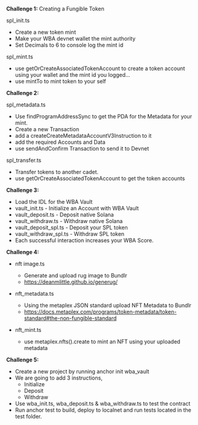 **Challenge 1:**
Creating a Fungible Token

spl_init.ts

- Create a new token mint
- Make your WBA devnet wallet the mint authority
- Set Decimals to 6 to console log the mint id

spl_mint.ts

- use getOrCreateAssociatedTokenAccount to create a token account using your wallet and the mint id you logged...
- use mintTo to mint token to your self

**Challenge 2:**

spl_metadata.ts

- Use findProgramAddressSync to get the PDA for the Metadata for your mint.
- Create a new Transaction
- add a createCreateMetadataAccountV3Instruction to it
- add the required Accounts and Data
- use sendAndConfirm Transaction to send it to Devnet

spl_transfer.ts

- Transfer tokens to another cadet.
- use getOrCreateAssociatedTokenAccount to get the token accounts

**Challenge 3:**

- Load the IDL for the WBA Vault
- vault_init.ts - Initialize an Account with WBA Vault
- vault_deposit.ts - Deposit native Solana
- vault_withdraw.ts - Withdraw native Solana
- vault_deposit_spl.ts - Deposit your SPL token
- vault_withdraw_spl.ts - Withdraw SPL token
- Each successful interaction increases your WBA Score.

**Challenge 4:**

- nft image.ts

  - Generate and upload rug image to Bundlr
  - https://deanmlittle.github.io/generug/

- nft_metadata.ts

  - Using the metaplex JSON standard upload NFT Metadata to Bundlr
  - https://docs.metaplex.com/programs/token-metadata/token-standard#the-non-fungible-standard

- nft_mint.ts
  - use metaplex.nfts().create to mint an NFT using your uploaded metadata

**Challenge 5:**

- Create a new project by running anchor init wba_vault
- We are going to add 3 instructions,
  - Initialize
  - Deposit
  - Withdraw
- Use wba_init.ts, wba_deposit.ts & wba_withdraw.ts to test the contract
- Run anchor test to build, deploy to localnet and run tests located in the test folder.
